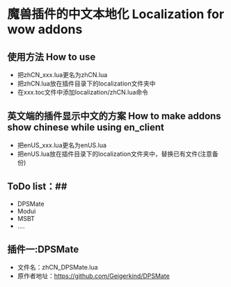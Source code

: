 魔兽插件的中文本地化 Localization for wow addons
============================

## 使用方法 How to use ##
* 把zhCN_xxx.lua更名为zhCN.lua
* 把zhCN.lua放在插件目录下的localization文件夹中
* 在xxx.toc文件中添加localization/zhCN.lua命令

## 英文端的插件显示中文的方案 How to make addons show chinese while using en_client ##
* 把enUS_xxx.lua更名为enUS.lua
* 把enUS.lua放在插件目录下的localization文件夹中，替换已有文件(注意备份)

## ToDo list：##
* DPSMate
* Modui
* MSBT
* ....

## 插件一:DPSMate ##
* 文件名：zhCN_DPSMate.lua 
* 原作者地址：https://github.com/Geigerkind/DPSMate









